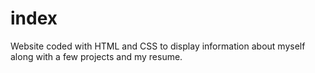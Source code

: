 # index
Website coded with HTML and CSS to display information about myself along with a few projects and my resume. 
